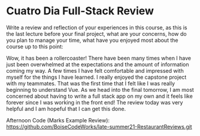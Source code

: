 # Cuatro Dia Full-Stack Review

Write a review and reflection of your experiences in this course, as this is the last lecture before your final project, what are your concerns, how do you plan to manage your time, what have you enjoyed most about the course up to this point:  

Wow, it has been a rollercoaster!  There have been many times when I have just been overwhelmed at the expectations and the amount of information coming my way.  A few times I have felt comfortable and impressed with myself for the things I have learned.  I really enjoyed the capstone project with my teammates.  That was the first time that I felt like I was really beginning to understand Vue.  As we head into the final tomorrow, I am most concerned about having to write a full stack app on my own and it feels like forever since I was working in the front end!  The review today was very helpful and I am hopeful that I can get this done.  

Afternoon Code (Marks Example Review):  https://github.com/BoiseCodeWorks/late-summer21-RestaurantReviews.git